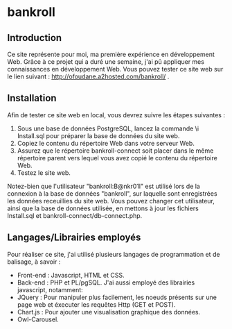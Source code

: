 # bankroll
## Introduction
Ce site représente pour moi, ma première expérience en développement Web. Grâce à ce projet qui a duré une semaine, j'ai pû appliquer mes connaissances en développement Web.
Vous pouvez tester ce site web sur le lien suivant  : http://ofoudane.a2hosted.com/bankroll/ .
## Installation
Afin de tester ce site web en local, vous devrez suivre les étapes suivantes :
1. Sous une base de données PostgreSQL, lancez la commande \i Install.sql pour préparer la base de données du site web. 
2. Copiez le contenu du répertoire Web dans votre serveur Web.
3. Assurez que le répertoire bankroll-connect soit placer dans le même répertoire parent vers lequel vous avez copié le contenu du répertoire Web.
4. Testez le site web.

Notez-bien que l'utilisateur "bankroll:B@nkr01l" est utilisé lors de la connexion à la base de données "bankroll", sur laquelle sont enregistrées les données receuillies du site web. Vous pouvez changer cet utilisateur, ainsi que la base de données utilisée, en mettons à jour les fichiers Install.sql et bankroll-connect/db-connect.php.

## Langages/Librairies employés
Pour réaliser ce site, j'ai utilisé plusieurs langages de programmation et de balisage, à savoir : 
* Front-end : Javascript, HTML et CSS.
* Back-end  : PHP et PL/pgSQL.
J'ai aussi employé des librairies javascript, notamment:
* JQuery : Pour manipuler plus facilement, les noeuds présents sur une page web et éxecuter les requêtes Http (GET et POST).
* Chart.js : Pour ajouter une visualisation graphique des données.
* Owl-Carousel.
